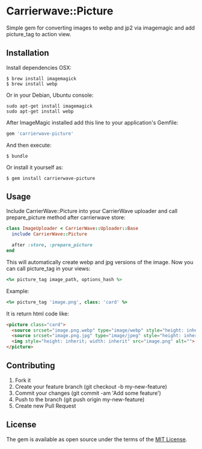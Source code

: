 # Carrierwave::Picture

Simple gem for converting images to webp and jp2 via imagemagic and add picture_tag to action view.

## Installation

Install dependencies OSX:

    $ brew install imagemagick
    $ brew install webp

Or in your Debian, Ubuntu console:

    sudo apt-get install imagemagick
    sudo apt-get install webp

After ImageMagic installed add this line to your application's Gemfile:

```ruby
gem 'carrierwave-picture'
```

And then execute:

    $ bundle

Or install it yourself as:

    $ gem install carrierwave-picture

## Usage

Include CarrierWave::Picture into your CarrierWave uploader and call prepare_picture method after carrierwave store:

```ruby
class ImageUploader < CarrierWave::Uploader::Base
  include CarrierWave::Picture

  after :store, :prepare_picture
end
```

This will automatically create webp and jpg versions of the image. Now you can call picture_tag in your views:

```ruby
<%= picture_tag image_path, options_hash %>
```

Example:
```ruby
<%= picture_tag 'image.png', class: 'card' %>
```

It is return html code like:
```html
<picture class="card">
  <source srcset="image.png.webp" type="image/webp" style="height: inherit; width: inherit">
  <source srcset="image.png.jpg" type="image/jpeg" style="height: inherit; width: inherit">
  <img style="height: inherit; width: inherit" src="image.png" alt="">
</picture>
```

## Contributing

1. Fork it
2. Create your feature branch (git checkout -b my-new-feature)
3. Commit your changes (git commit -am 'Add some feature')
4. Push to the branch (git push origin my-new-feature)
5. Create new Pull Request

## License

The gem is available as open source under the terms of the [MIT License](https://opensource.org/licenses/MIT).
